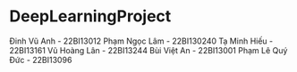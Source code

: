# DeepLearningProject
Đinh Vũ Anh - 22BI13012
Phạm Ngọc Lâm - 22BI130240
Tạ Minh Hiếu - 22BI13161
Vũ Hoàng Lân - 22BI13244
Bùi Việt An - 22BI13001
Phạm Lê Quý Đức - 22BI13096
